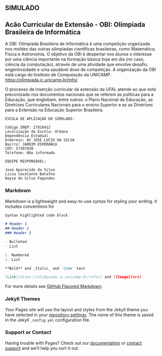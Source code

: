 ## SIMULADO
## Acão Curricular de Extensão - OBI: Olímpiada Brasileira de Informática

A OBI: Olímpiada Brasileira de Informática é uma competição organizada nos moldes das outras olimpíadas científicas brasileiras, como Matemática, Física e Astronomia. O objetivo da OBI é despertar nos alunos o interesse por uma ciência importante na formação básica hoje em dia (no caso, ciência da computação), através de uma atividade que envolve desafio, engenhosidade e uma saudável dose de competição. A organização da OBI está cargo do Instituto de Computação da UNICAMP. https://olimpiada.ic.unicamp.br/info/

O processo de inserção curricular da extensão da UFAL atende ao que está preconizado nos documentos nacionais que se referem às políticas para a Educação, que englobam, entre outros: o Plano Nacional de Educação, as Diretrizes Curriculares Nacionais para o ensino Superior e as as Diretrizes para a Extensão na Educação Superior Brasileira.


```
ESCOLA DE APLICAÇÃO DO SIMULADO:

Código INEP: 27016412
Localização da Escola: Urbana
Dependência	Estadual
Endereço: AV JOSE LUCIO DA SILVA
Bairro: JARDIM ESPERANCA
CEP: 57307430
Telefone: Não informado

```

```
EQUIPE RESPONSÁVEL:

José Aparecido da Silva
Livia Cavalante Batalha
Nayse da Silva Fagundes

```

### Markdown

Markdown is a lightweight and easy-to-use syntax for styling your writing. It includes conventions for

```markdown
Syntax highlighted code block

# Header 1
## Header 2
### Header 3

- Bulleted
- List

1. Numbered
2. List

**Bold** and _Italic_ and `Code` text

[Link](https://olimpiada.ic.unicamp.br/info/) and ![Image](src)
```

For more details see [GitHub Flavored Markdown](https://guides.github.com/features/mastering-markdown/).

### Jekyll Themes

Your Pages site will use the layout and styles from the Jekyll theme you have selected in your [repository settings](https://github.com/nayse/eema/settings). The name of this theme is saved in the Jekyll `_config.yml` configuration file.

### Support or Contact

Having trouble with Pages? Check out our [documentation](https://help.github.com/categories/github-pages-basics/) or [contact support](https://github.com/contact) and we’ll help you sort it out.
